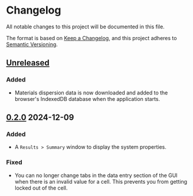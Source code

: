 # Changelog

All notable changes to this project will be documented in this file.

The format is based on [Keep a Changelog](https://keepachangelog.com/en/1.1.0/),
and this project adheres to [Semantic Versioning](https://semver.org/spec/v2.0.0.html).

## [Unreleased]

### Added

- Materials dispersion data is now downloaded and added to the browser's IndexedDB database when the application starts.

## [0.2.0] 2024-12-09

### Added

- A `Results > Summary` window to display the system properties.

### Fixed

- You can no longer change tabs in the data entry section of the GUI when there is an invalid value for a cell. This prevents you from getting locked out of the cell.

[Unreleased]: https://github.com/kmdouglass/cherry/compare/v0.2.0...HEAD
[0.2.0]: https://github.com/kmdouglass/cherry/releases/tag/v0.2.0
[0.1.0]: https://github.com/kmdouglass/cherry/releases/tag/v0.1.0
